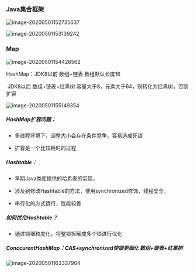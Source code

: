 ### Java集合框架

![image-20200501152735637](E:\Study\笔记\Note\概要\images\image-20200501152735637.png)

![image-20200501153139242](E:\Study\笔记\Note\概要\images\image-20200501153139242.png)





### Map

![image-20200501154426562](E:\Study\笔记\Note\概要\images\image-20200501154426562.png)

HashMap：JDK8以前 数组+链表 数组默认长度16 

​					 JDK8以后  数组+链表+红黑树  容量大于8，元素大于64，则转化为红黑树，否则扩容

![image-20200501155149354](E:\Study\笔记\Note\概要\images\image-20200501155149354.png)

##### HashMap扩容问题：

- 多线程环境下，调整大小会存在条件竞争，容易造成死锁

-  扩容是一个比较耗时的过程

##### Hashtable：

- 早期Java类库提供的哈希表的实现，

- 涉及到修改Hashtable的方法，使用synchronized修饰，线程安全，
- 串行化的方式运行，性能较差

##### 如何优化Hashtable？

- 通过锁细粒度化，将整锁拆解成多个锁进行优化

##### ConccurentHashMap：CAS+synchronized使锁更细化  数组+链表+红黑树

![image-20200501163337904](E:\Study\笔记\Note\概要\images\image-20200501163337904.png)




